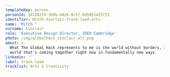 ```yaml
---
templateKey: person
personId: 181182f9-3b9b-4d26-8c57-6d5051a53725
identifier: Mitch-Sinclair-Track-lead-arts
name: 'Mitch '
surname: Sinclair
role: 'Executive Design Director, IDEO Cambridge'
photo: /img/globalhack_sinclair-alt.png
about: >-
  What The Global Hack represents to me is the world without borders, it's a
  world that's coming together right now in fundamentally new ways. 
linkedin: ''
label: track-lead
tracklist: Arts & Creativity
---
```

